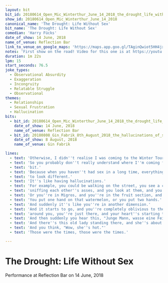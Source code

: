 ```yaml
---
layout: bit
bit_id: 20180614_Open_Mic_Winterthur_June_14_2018_the_drought_life_without_sex
show_id: 20180614_Open_Mic_Winterthur_June_14_2018
canonical_name: 'The Drought: Life Without Sex'
bit_name: 'The Drought: Life Without Sex'
comedian: 'Harry Fücks'
date_of_show: 14 June, 2018
name_of_venue: Reflection Bar
link_to_venue_on_google_maps: 'https://maps.app.goo.gl/TAginQwiot5HH4jx5'
notes: 'First show on the road! Video for this one is at https://youtu.be/Ze14qI6weo4'
duration: 1m 22s
lpm: 15
start_seconds: 76.5
joke_types:
  - Observational Absurdity
  - Exaggeration
  - Incongruity
  - Relatable Struggle
  - Observational
themes:
  - Relationships
  - Sexual Frustration
  - Hallucination
bits:
  - bit_id: 20180614_Open_Mic_Winterthur_June_14_2018_the_drought_life_without_sex
    date_of_show: 14 June, 2018
    name_of_venue: Reflection Bar
  - bit_id: 20180808_Gin_Fabrik_8th_August_2018_the_hallucinations_of_sexual_deprivation
    date_of_show: 8 August, 2018
    name_of_venue: Gin Fabrik

lines:
  - text: 'Otherwise, I didn''t realise I was coming to the Winter Tour of Infamy at some point.'
  - text: 'So you probably don''t really understand where I''m coming from, maybe I can explain a little'
  - text: 'bit.'
  - text: 'Because when you haven''t had sex in a long time, everything slowly and subtly starts'
  - text: 'to look different.'
  - text: 'It''s like having hallucinations.'
  - text: 'For example, you could be walking on the street, you see a couple of dogs, and you know, they''re'
  - text: 'sniffing each other''s asses, and you look at them, and you think, "I wish that was me."'
  - text: 'Or you''re in Migros, and you''re in the fruit section, and you see an action on a watermelon.'
  - text: 'You put one hand on that watermelon, or you put two hands.'
  - text: 'And suddenly it''s like you''re in another dimension.'
  - text: 'And it starts to go, and you''re completely oblivious to the fact that there''s people'
  - text: 'around you, you''re just there, and your heart''s starting to race, and you''re like, "Wow."'
  - text: 'And then suddenly you hear this, "Junge Mann, wasse eine Feigheit!"'
  - text: 'And there''s this old lady standing there, and she''s about to hit you with a handbag.'
  - text: 'And you think, "Wow, she''s hot."'
  - text: 'Those were the times, those were the times.'

---
```


# The Drought: Life Without Sex

Performance at Reflection Bar on 14 June, 2018
